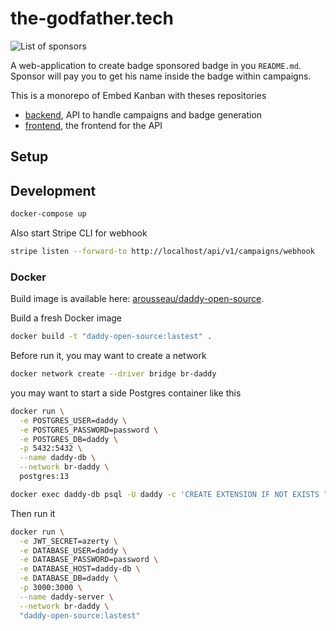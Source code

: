 # the-godfather.tech

![List of sponsors](https://the-godfather.tech/api/v1/badge?repository=https%3A%2F%2Fgithub.com%2Fmadeindjs%2Fthe-godfather.tech&style=flat&version=1)

A web-application to create badge sponsored badge in you `README.md`. Sponsor will pay you to get his name inside the badge within campaigns.

This is a monorepo of Embed Kanban with theses repositories

- [backend](./backend/README.md), API to handle campaigns and badge generation
- [frontend](./backend/README.md), the frontend for the API

## Setup

## Development

```sh
docker-compose up
```

Also start Stripe CLI for webhook

```sh
stripe listen --forward-to http://localhost/api/v1/campaigns/webhook
```

### Docker

Build image is available here: [arousseau/daddy-open-source](https://hub.docker.com/repository/docker/arousseau/daddy-open-source).

Build a fresh Docker image

```sh
docker build -t "daddy-open-source:lastest" .
```

Before run it, you may want to create a network

```sh
docker network create --driver bridge br-daddy
```

you may want to start a side Postgres container like this

```sh
docker run \
  -e POSTGRES_USER=daddy \
  -e POSTGRES_PASSWORD=password \
  -e POSTGRES_DB=daddy \
  -p 5432:5432 \
  --name daddy-db \
  --network br-daddy \
  postgres:13

docker exec daddy-db psql -U daddy -c 'CREATE EXTENSION IF NOT EXISTS "uuid-ossp"'
```

Then run it

```sh
docker run \
  -e JWT_SECRET=azerty \
  -e DATABASE_USER=daddy \
  -e DATABASE_PASSWORD=password \
  -e DATABASE_HOST=daddy-db \
  -e DATABASE_DB=daddy \
  -p 3000:3000 \
  --name daddy-server \
  --network br-daddy \
  "daddy-open-source:lastest"
```
